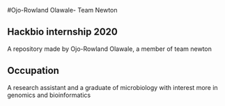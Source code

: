 #Ojo-Rowland Olawale- Team Newton
## Hackbio internship 2020
A repository made by Ojo-Rowland Olawale, a member of team newton
## Occupation
A research assistant and a graduate of microbiology with interest more in genomics and bioinformatics
